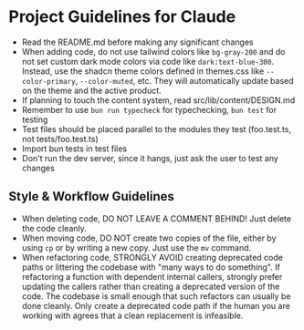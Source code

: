 # Project Guidelines for Claude

- Read the README.md before making any significant changes
- When adding code, do not use tailwind colors like `bg-gray-200` and do not set custom dark mode colors via code like `dark:text-blue-300`. Instead, use the shadcn theme colors defined in themes.css like `--color-primary`, `--color-muted`, etc. They will automatically update based on the theme and the active product.
- If planning to touch the content system, read src/lib/content/DESIGN.md
- Remember to use `bun run typecheck` for typechecking, `bun test` for testing
- Test files should be placed parallel to the modules they test (foo.test.ts, not tests/foo.test.ts)
- Import bun tests in test files
- Don't run the dev server, since it hangs, just ask the user to test any changes

## Style & Workflow Guidelines

- When deleting code, DO NOT LEAVE A COMMENT BEHIND! Just delete the code cleanly.
- When moving code, DO NOT create two copies of the file, either by using `cp` or by writing a new copy. Just use the `mv` command.
- When refactoring code, STRONGLY AVOID creating deprecated code paths or littering the codebase with "many ways to do something". If refactoring a function with dependent internal callers, strongly prefer updating the callers rather than creating a deprecated version of the code. The codebase is small enough that such refactors can usually be done cleanly. Only create a deprecated code path if the human you are working with agrees that a clean replacement is infeasible.